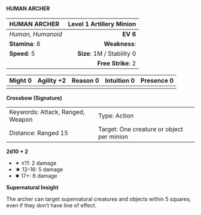 #### HUMAN ARCHER

| HUMAN ARCHER      | **Level 1 Artillery Minion** |
| :---------------- | ---------------------------: |
| *Human, Humanoid* |                     **EV 6** |
| **Stamina**: 8    |                **Weakness**: |
| **Speed**: 5      |   **Size**: 1M / Stability 0 |
|                   |           **Free Strike**: 2 |

| **Might** 0 | **Agility** +2 | **Reason** 0 | **Intuition** 0 | **Presence** 0 |
| ----------- | -------------- | ------------ | --------------- | -------------- |
|             |                |              |                 |                |

**Crossbow (Signature)**

|                                  |                                           |
| :------------------------------- | :---------------------------------------- |
| Keywords: Attack, Ranged, Weapon | Type: Action                              |
| Distance: Ranged 15              | Target: One creature or object per minion |

**2d10 + 2**

- ✦ ≤11: 2 damage
- ★ 12–16: 5 damage
- ✸ 17+: 6 damage

**Supernatural Insight**

The archer can target supernatural creatures and objects within 5 squares, even if they don’t have line of effect.
